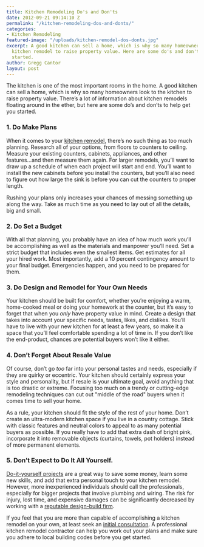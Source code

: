 ```yaml
---
title: Kitchen Remodeling Do's and Don'ts
date: 2012-09-21 09:14:10 Z
permalink: "/kitchen-remodeling-dos-and-donts/"
categories:
- Kitchen Remodeling
featured-image: "/uploads/kitchen-remodel-dos-donts.jpg"
excerpt: A good kitchen can sell a home, which is why so many homeowners take on a
  kitchen remodel to raise property value. Here are some do's and don'ts to get you
  started.
author: Gregg Cantor
layout: post
---
```


The kitchen is one of the most important rooms in the home. A good kitchen can sell a home, which is why so many homeowners look to the kitchen to raise property value. There’s a lot of information about kitchen remodels floating around in the ether, but here are some do’s and don’ts to help get you started.

### 1. Do Make Plans

When it comes to your [kitchen remodel](/san-diego-kitchen-remodeling-services), there’s no such thing as too much planning. Research all of your options, from floors to counters to ceiling. Measure your existing counters, cabinets, appliances, and other features...and then measure them again. For larger remodels, you’ll want to draw up a schedule of when each project will start and end. You’ll want to install the new cabinets before you install the counters, but you’ll also need to figure out how large the sink is before you can cut the counters to proper length.

Rushing your plans only increases your chances of messing something up along the way. Take as much time as you need to lay out of all the details, big and small.

### 2. Do Set a Budget

With all that planning, you probably have an idea of how much work you’ll be accomplishing as well as the materials and manpower you’ll need. Set a strict budget that includes even the smallest items. Get estimates for all your hired work. Most importantly, add a 10 percent contingency amount to your final budget. Emergencies happen, and you need to be prepared for them.

### 3. Do Design and Remodel for Your Own Needs

Your kitchen should be built for comfort, whether you’re enjoying a warm, home-cooked meal or doing your homework at the counter, but it’s easy to forget that when you _only_ have property value in mind. Create a design that takes into account your specific needs, tastes, likes, and dislikes. You’ll have to live with your new kitchen for at least a few years, so make it a space that you’ll feel comfortable spending a lot of time in. If you don’t like the end-product, chances are potential buyers won’t like it either.

### 4. Don’t Forget About Resale Value

Of course, don’t go _too_ far into your personal tastes and needs, especially if they are quirky or eccentric. Your kitchen should certainly express your style and personality, but if resale is your ultimate goal, avoid anything that is too drastic or extreme. Focusing too much on a trendy or cutting-edge remodeling techniques can cut out "middle of the road" buyers when it comes time to sell your home.

As a rule, your kitchen should fit the style of the rest of your home. Don’t create an ultra-modern kitchen space if you live in a country cottage. Stick with classic features and neutral colors to appeal to as many potential buyers as possible. If you really have to add that extra dash of bright pink, incorporate it into removable objects (curtains, towels, pot holders) instead of more permanent elements.

### 5. Don’t Expect to Do It All Yourself.

[Do-it-yourself projects](/blog/categories#home-diy-tips) are a great way to save some money, learn some new skills, and add that extra personal touch to your kitchen remodel. However, more inexperienced individuals should call the professionals, especially for bigger projects that involve plumbing and wiring. The risk for injury, lost time, and expensive damages can be significantly decreased by working with a [reputable design-build firm](/about-murray-lampert-design-build-remodel).

If you feel that you are more than capable of accomplishing a kitchen remodel on your own, at least seek an [initial consultation](/contact). A professional kitchen remodel contractor can help you work out your plans and make sure you adhere to local building codes before you get started.
